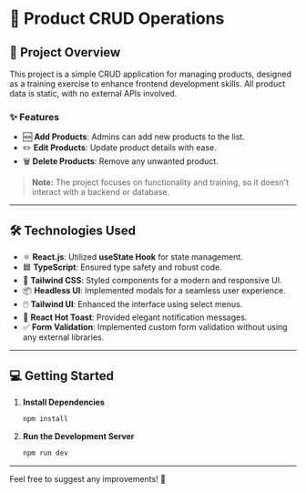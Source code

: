# 🚀 **Product CRUD Operations**

## 📖 **Project Overview**

This project is a simple CRUD application for managing products, designed as a training exercise to enhance frontend development skills. All product data is static, with no external APIs involved.

### ✨ **Features**

- 🆕 **Add Products**: Admins can add new products to the list.
- ✏️ **Edit Products**: Update product details with ease.
- 🗑️ **Delete Products**: Remove any unwanted product.

> **Note:** The project focuses on functionality and training, so it doesn't interact with a backend or database.

---

## 🛠️ **Technologies Used**

- ⚛️ **React.js**: Utilized **useState Hook** for state management.
- 🟦 **TypeScript**: Ensured type safety and robust code.
- 🎨 **Tailwind CSS**: Styled components for a modern and responsive UI.
- 📦 **Headless UI**: Implemented modals for a seamless user experience.
- 🖱️ **Tailwind UI**: Enhanced the interface using select menus.
- 🔔 **React Hot Toast**: Provided elegant notification messages.
- ✅ **Form Validation**: Implemented custom form validation without using any external libraries.

---

## 💻 **Getting Started**

1. **Install Dependencies**
   ```bash
   npm install
   ```
2. **Run the Development Server**
   ```bash
   npm run dev
   ```

---

Feel free to suggest any improvements! 🚀
